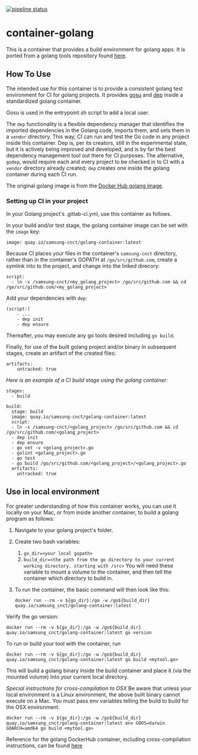[![pipeline status](https://git.cnct.io/common-tools/samsung-cnct_container-golang/badges/master/pipeline.svg)](https://git.cnct.io/common-tools/samsung-cnct_container-golang/commits/master)

# container-golang

This is a container that provides a build environment for golang apps. It is ported from a golang tools repository found [here](https://github.com/samsung-cnct/golang-tools/tree/master/goglide-container).

## How To Use

The intended use for this container is to provide a consistent golang test environment for CI for golang projects. It provides [gosu](https://github.com/tianon/gosu) and [dep](https://github.com/golang/dep) inside a standardized golang container. 

Gosu is used in the entrypoint.sh script to add a local user.

The `dep` functionality is a flexible dependency manager that identifies the imported dependencies in the Golang code, imports them, and sets them in a `vendor` directory. This way, CI can run and test the Go code in any project inside this container. Dep is, per its creators, still in the experimental state, but it is actively being improved and developed, and is by far the best dependency management tool out there for CI purposes. The alternative, `godep`, would require each and every project to be checked in to CI with a `vendor` directory already created; `dep` creates one inside the golang container during each CI run.

The original golang image is from the [Docker Hub golang image](https://hub.docker.com/_/golang/).


### Setting up CI in your project

In your Golang project's .gitlab-ci.yml, use this container as follows. 

In your build and/or test stage, the golang container image can be set with the `image` key:

```
image: quay.io/samsung-cnct/golang-container:latest
```

Because CI places your files in the container's `samsung-cnct` directory, rather than in the container's GOPATH at `/go/src/github.com`, create a symlink into to the project, and change into the linked direcory:

```
script:
  - ln -s /samsung-cnct/<my_golang_project> /go/src/github.com && cd /go/src/github.com/<my_golang_project>
```

Add your dependencies with `dep`:

```
(script:)
    - ...
    - dep init
    - dep ensure
```

Thereafter, you may execute any go tools desired including `go build`.

Finally, for use of the built golang project and/or binary in subsequent stages, create an artifact of the created files: 

```
artifacts:
    untracked: true
```

_Here is an example of a CI build stage using the golang container:_

```
stages:
  - build

build:
  stage: build
  image: quay.io/samsung-cnct/golang-container:latest
  script:
  - ln -s /samsung-cnct/<golang_project> /go/src/github.com && cd /go/src/github.com/<golang_project>
  - dep init
  - dep ensure
  - go vet -v <golang_project>.go
  - golint <golang_project>.go
  - go test
  - go build /go/src/github.com/<golang_project>/<golang_project>.go
  artifacts:
    untracked: true
```

## Use in local environment

For greater understanding of how this container works, you can use it locally on your Mac, or from inside another container, to build a golang program as follows:

1. Navigate to your golang project's folder.

2. Create two bash variables:
    1. `go_dir=<your local gopath>`
    2. `build_dir=<the path from the go directory to your current working directory, starting with /src>`
    You will need these variable to mount a volume to the container, and then tell the container which directory to build in.

3. To run the container, the basic command will then look like this:

    `docker run --rm -v ${go_dir}:/go -w /go${build_dir} quay.io/samsung_cnct/golang-container:latest`

Verify the go version:

`docker run --rm -v ${go_dir}:/go -w /go${build_dir} quay.io/samsung_cnct/golang-container:latest go version`

To run or build  your tool with the container, run 

`docker run --rm -v ${go_dir}:/go -w /go${build_dir} quay.io/samsung_cnct/golang-container:latest go build <mytool.go>`

This will build a golang binary inside the build container and place it (via the mounted volume) into your current local directory. 

*Special instructions for cross-compilation to OSX*
Be aware that unless your local environment is a Linux environment, the above built binary cannot execute on a Mac. You must pass env variables telling the build to build for the OSX environment.

`docker run --rm -v ${go_dir}:/go -w /go${build_dir} quay.io/samsung_cnct/golang-container:latest env GOOS=darwin GOARCH=amd64 go build <mytool.go>`

Reference for the golang DockerHub container, including cross-compilation instructions, can be found [here](https://hub.docker.com/_/golang/)